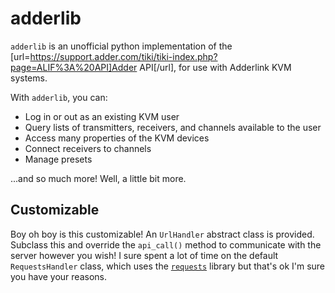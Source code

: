 # adderlib

`adderlib` is an unofficial python implementation of the [url=https://support.adder.com/tiki/tiki-index.php?page=ALIF%3A%20API]Adder API[/url], for use with Adderlink KVM systems.

With `adderlib`, you can:
- Log in or out as an existing KVM user
- Query lists of transmitters, receivers, and channels available to the user
- Access many properties of the KVM devices
- Connect receivers to channels
- Manage presets

...and so much more!  Well, a little bit more.


## Customizable

Boy oh boy is this customizable!  An `UrlHandler` abstract class is provided.  Subclass this and override the `api_call()` method to communicate with the server however you wish!  I sure spent a lot of time on the default `RequestsHandler` class, which uses the [`requests`](https://github.com/psf/requests) library but that's ok I'm sure you have your reasons.
